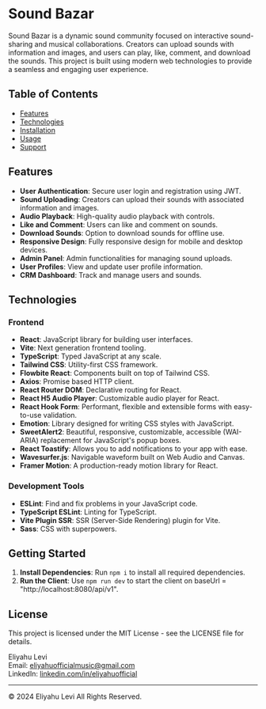 # Sound Bazar


Sound Bazar is a dynamic sound community focused on interactive sound-sharing and musical collaborations. Creators can upload sounds with information and images, and users can play, like, comment, and download the sounds. This project is built using modern web technologies to provide a seamless and engaging user experience.

## Table of Contents

- [Features](#features)
- [Technologies](#technologies)
- [Installation](#installation)
- [Usage](#usage)
- [Support](#support)

## Features

- **User Authentication**: Secure user login and registration using JWT.
- **Sound Uploading**: Creators can upload their sounds with associated information and images.
- **Audio Playback**: High-quality audio playback with controls.
- **Like and Comment**: Users can like and comment on sounds.
- **Download Sounds**: Option to download sounds for offline use.
- **Responsive Design**: Fully responsive design for mobile and desktop devices.
- **Admin Panel**: Admin functionalities for managing sound uploads.
- **User Profiles**: View and update user profile information.
- **CRM Dashboard**: Track and manage users and sounds.

## Technologies

### Frontend

- **React**: JavaScript library for building user interfaces.
- **Vite**: Next generation frontend tooling.
- **TypeScript**: Typed JavaScript at any scale.
- **Tailwind CSS**: Utility-first CSS framework.
- **Flowbite React**: Components built on top of Tailwind CSS.
- **Axios**: Promise based HTTP client.
- **React Router DOM**: Declarative routing for React.
- **React H5 Audio Player**: Customizable audio player for React.
- **React Hook Form**: Performant, flexible and extensible forms with easy-to-use validation.
- **Emotion**: Library designed for writing CSS styles with JavaScript.
- **SweetAlert2**: Beautiful, responsive, customizable, accessible (WAI-ARIA) replacement for JavaScript's popup boxes.
- **React Toastify**: Allows you to add notifications to your app with ease.
- **Wavesurfer.js**: Navigable waveform built on Web Audio and Canvas.
- **Framer Motion**: A production-ready motion library for React.

### Development Tools

- **ESLint**: Find and fix problems in your JavaScript code.
- **TypeScript ESLint**: Linting for TypeScript.
- **Vite Plugin SSR**: SSR (Server-Side Rendering) plugin for Vite.
- **Sass**: CSS with superpowers.

## Getting Started

1. **Install Dependencies**: Run `npm i` to install all required dependencies.
2. **Run the Client**: Use `npm run dev` to start the client on baseUrl = "http://localhost:8080/api/v1".


## License

This project is licensed under the MIT License - see the LICENSE file for details.


Eliyahu Levi  
Email: [eliyahuofficialmusic@gmail.com](mailto:eliyahuofficialmusic@gmail.com)  
LinkedIn: [linkedin.com/in/eliyahuofficial](https://www.linkedin.com/in/eliyahuofficial/)

---

© 2024 Eliyahu Levi All Rights Reserved.
